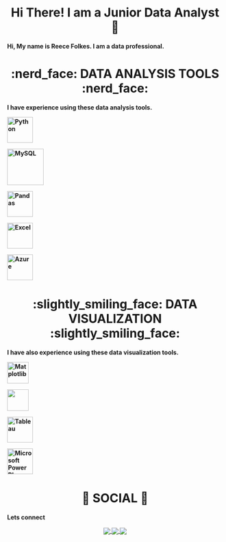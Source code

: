<div align="center"> <h1 align="center"> Hi There! I am a Junior Data Analyst 👋 </h1> </div>

<b>Hi, My name is Reece Folkes. I am a data professional.<b>


<p></p>

<div align="center"> <h1 align="center"> :nerd_face: DATA ANALYSIS TOOLS :nerd_face: </h1> </div>


<b>I have experience using these data analysis tools.<b>

<p align="center">

<a href="#"> <img src="https://www.python.org/static/community_logos/python-logo.png" alt="Python" height="60"/> </a>


<a href="#" target="_blank"> <img src="https://www.mysql.com/common/logos/logo-mysql-170x115.png" alt="MySQL" height="85"/> </a>

<a href="#" target="_blank"> <img src="https://upload.wikimedia.org/wikipedia/commons/thumb/e/ed/Pandas_logo.svg/2560px-Pandas_logo.svg.png" alt="Pandas" height="60"/> </a>

<a href="#" target="_blank"> <img src="https://upload.wikimedia.org/wikipedia/commons/thumb/3/34/Microsoft_Office_Excel_%282019%E2%80%93present%29.svg/512px-Microsoft_Office_Excel_%282019%E2%80%93present%29.svg.png" alt="Excel" height="60"/> </a>

<a href="#" target="_blank"> <img src="https://upload.wikimedia.org/wikipedia/commons/thumb/a/a8/Microsoft_Azure_Logo.svg/187px-Microsoft_Azure_Logo.svg.png" alt="Azure" height="60"/> </a>


</p>


<div align="center"> <h1 align="center"> :slightly_smiling_face: DATA VISUALIZATION :slightly_smiling_face: </h1> </div>


<b>I have also experience using these data visualization tools.<b>


<p align="center">

<a href="#" target="_blank"> <img src="https://matplotlib.org/stable/_images/sphx_glr_logos2_003.png" alt="Matplotlib" height="50"/> </a>

<a href="#" target="_blank"> <img src="https://seaborn.pydata.org/_static/logo-wide-lightbg.svg" height="50"/> </a>

<a href="#" target="_blank"> <img src="https://upload.wikimedia.org/wikipedia/en/thumb/0/06/Tableau_logo.svg/1920px-Tableau_logo.svg.png" alt="Tableau" height="60"/> </a>

<a href="#" target="_blank"> <img src="https://insightsoftware.com/wp-content/uploads/2018/03/blog-microsoft-power-bi-solid-color.jpg" alt="Microsoft Power BI" height="60"/> </a>

</p>


<div align="center"> <h1 align="center"> 👨 SOCIAL 👩 </h1> </div>

<b>Lets connect</b>

<p align="center">


<a href="[https://www.linkedin.com/in/user-name/](https://www.linkedin.com/in/reece-folkes-5a9b2712b/) " >

<img align="center" src="https://img.shields.io/badge/linkedin-%230077B5.svg?&style=for-the-badge&logo=linkedin&logoColor=white" />

</a>


<a href="tableau public profile url">

<img align="center" src="https://img.shields.io/badge/-Tableau-1e376b?style=for-the-badge&logo=tableau&logoColor=white" />

</a>


<a href="mailto: ">

<img align="center" src="https://img.shields.io/badge/gmail-f1f2f6.svg?&style=for-the-badge&logo=gmail&logoColor=red" />

</a>


</p>
